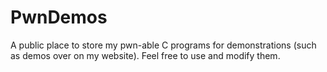 # PwnDemos
A public place to store my pwn-able C programs for demonstrations (such as demos over on my website). Feel free to use and modify them.
